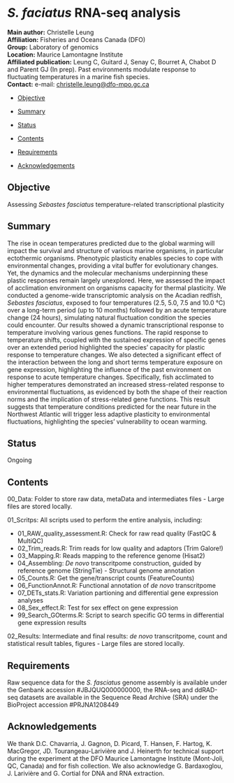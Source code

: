 *S. faciatus* RNA-seq analysis
================

**Main author:** Christelle Leung  
**Affiliation:** Fisheries and Oceans Canada (DFO)  
**Group:** Laboratory of genomics  
**Location:** Maurice Lamontagne Institute  
**Affiliated publication:** Leung C, Guitard J, Senay C, Bourret A,
Chabot D and Parent GJ (In prep). Past environments modulate response to
fluctuating temperatures in a marine fish species.  
**Contact:** e-mail: <christelle.leung@dfo-mpo.gc.ca>

- [Objective](#objective)

- [Summary](#summary)

- [Status](#status)

- [Contents](#contents)

- [Requirements](#requirements)

- [Acknowledgements](#acknowledgements)

## Objective

Assessing *Sebastes fasciatus* temperature-related transcriptional
plasticity

## Summary

The rise in ocean temperatures predicted due to the global warming will
impact the survival and structure of various marine organisms, in
particular ectothermic organisms. Phenotypic plasticity enables species
to cope with environmental changes, providing a vital buffer for
evolutionary changes. Yet, the dynamics and the molecular mechanisms
underpinning these plastic responses remain largely unexplored. Here, we
assessed the impact of acclimation environment on organisms capacity for
thermal plasticity. We conducted a genome-wide transcriptomic analysis
on the Acadian redfish, *Sebastes fasciatus*, exposed to four
temperatures (2.5, 5.0, 7.5 and 10.0 ℃) over a long-term period (up to
10 months) followed by an acute temperature change (24 hours),
simulating natural fluctuation condition the species could encounter.
Our results showed a dynamic transcriptional response to temperature
involving various genes functions. The rapid response to temperature
shifts, coupled with the sustained expression of specific genes over an
extended period highlighted the species’ capacity for plastic response
to temperature changes. We also detected a significant effect of the
interaction between the long and short terms temperature exposure on
gene expression, highlighting the influence of the past environment on
response to acute temperature changes. Specifically, fish acclimated to
higher temperatures demonstrated an increased stress-related response to
environmental fluctuations, as evidenced by both the shape of their
reaction norms and the implication of stress-related gene functions.
This result suggests that temperature conditions predicted for the near
future in the Northwest Atlantic will trigger less adaptive plasticity
to environmental fluctuations, highlighting the species’ vulnerability
to ocean warming.

## Status

Ongoing

## Contents

00_Data: Folder to store raw data, metaData and intermediates files -
Large files are stored locally.

01_Scritps: All scripts used to perform the entire analysis,
including:  
- 01_RAW_quality_assessment.R: Check for raw read quality (FastQC &
MultiQC)  
- 02_Trim_reads.R: Trim reads for low quality and adaptors (Trim
Galore!)  
- 03_Mapping.R: Reads mapping to the reference genome (Hisat2)  
- 04_Assembling: *De novo* transcritpome construction, guided by
reference genome (StringTie) - Structural genome annotation  
- 05_Counts.R: Get the gene/transcript counts (FeatureCounts)  
- 06_FunctionAnnot.R: Functional annotation of *de novo* transcritpome  
- 07_DETs_stats.R: Variation partioning and differential gene expression
analyses  
- 08_Sex_effect.R: Test for sex effect on gene expression  
- 99_Search_GOterms.R: Script to search specific GO terms in
differential gene expression results

02_Results: Intermediate and final results: *de novo* transcritpome,
count and statistical result tables, figures - Large files are stored
locally.

## Requirements

Raw sequence data for the *S. fasciatus* genome assembly is available
under the Genbank accession \#JBJQUQ000000000, the RNA-seq and ddRAD-seq
datasets are available in the Sequence Read Archive (SRA) under the
BioProject accession \#PRJNA1208449

## Acknowledgements

We thank D.C. Chavarria, J. Gagnon, D. Picard, T. Hansen, F. Hartog, K.
MacGregor, JD. Tourangeau-Larivière and J. Heinerth for technical
support during the experiment at the DFO Maurice Lamontagne Institute
(Mont-Joli, QC, Canada) and for fish collection. We also acknowledge G.
Bardaxoglou, J. Larivière and G. Cortial for DNA and RNA extraction.
